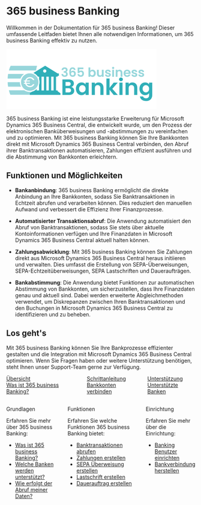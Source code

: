 # 365 business Banking

Willkommen in der Dokumentation für 365 business Banking! Dieser umfassende Leitfaden bietet Ihnen alle notwendigen Informationen, um 365 business Banking effektiv zu nutzen.

![365 business Banking](/assets/images/365-business-banking/logo.png)

365 business Banking ist eine leistungsstarke Erweiterung für Microsoft Dynamics 365 Business Central, die entwickelt wurde, um den Prozess der elektronischen Banküberweisungen und -abstimmungen zu vereinfachen und zu optimieren. Mit 365 business Banking können Sie Ihre Bankkonten direkt mit Microsoft Dynamics 365 Business Central verbinden, den Abruf ihrer Banktransaktionen automatisieren, Zahlungen effizient ausführen und die Abstimmung von Bankkonten erleichtern.

## Funktionen und Möglichkeiten

- **Bankanbindung**: 365 business Banking ermöglicht die direkte Anbindung an Ihre Bankkonten, sodass Sie Banktransaktionen in Echtzeit abrufen und verarbeiten können. Dies reduziert den manuellen Aufwand und verbessert die Effizienz Ihrer Finanzprozesse.

- **Automatisierter Transaktionsabruf**: Die Anwendung automatisiert den Abruf von Banktransaktionen, sodass Sie stets über aktuelle Kontoinformationen verfügen und Ihre Finanzdaten in Microsoft Dynamics 365 Business Central aktuell halten können.

- **Zahlungsabwicklung**: Mit 365 business Banking können Sie Zahlungen direkt aus Microsoft Dynamics 365 Business Central heraus initiieren und verwalten. Dies umfasst die Erstellung von SEPA-Überweisungen, SEPA-Echtzeitüberweisungen, SEPA Lastschriften und Daueraufträgen.

- **Bankabstimmung**: Die Anwendung bietet Funktionen zur automatischen Abstimmung von Bankkonten, um sicherzustellen, dass Ihre Finanzdaten genau und aktuell sind. Dabei werden erweiterte Abgleichmethoden verwendet, um Diskrepanzen zwischen Ihren Banktransaktionen und den Buchungen in Microsoft Dynamics 365 Business Central zu identifizieren und zu beheben.

## Los geht's

Mit 365 business Banking können Sie Ihre Bankprozesse effizienter gestalten und die Integration mit Microsoft Dynamics 365 Business Central optimieren. Wenn Sie Fragen haben oder weitere Unterstützung benötigen, steht Ihnen unser Support-Team gerne zur Verfügung.

<div class="columns">
   <div>
       <a href="banking-whatis.md">
           <div>
               <div><i class="fa-duotone fa-thin fa-map" style="--fa-secondary-color: #00b7c3"></i></div>
               <div>Übersicht</div>
               <div>Was ist 365 business Banking?</div>
           </div>
       </a>
   </div>
   <div>
       <a href="banking-connection.md">
           <div>
               <div><i class="fa-duotone fa-thin fa-ballot-check" style="--fa-secondary-color: #00b7c3"></i></div>
               <div>Schrittanleitung</div>
               <div>Bankkonten verbinden</div>
           </div>
       </a>
   </div>
   <div>
       <a href="supported-banks.md">
           <div>
               <div><i class="fa-duotone fa-thin fa-building-columns" style="--fa-secondary-color: #00b7c3"></i></div>
               <div>Unterstützung</div>
               <div>Unterstützte Banken</div>
           </div>
       </a>
   </div>
</div>

<div class="columns" style="margin-top: 30px;">
    <div>
        <span class="columns-title">Grundlagen</span>
        <p>
            Erfahren Sie mehr über 365 business Banking:
            <ul class="fa-ul">
                <li><span class="fa-li"><i class="fa-duotone fa-thin fa-circle-question fa-lg" style="--fa-secondary-color: #00b7c3"></i></span><a href="banking-whatis.md">Was ist 365 business Banking?</a></li>
                <li><span class="fa-li"><i class="fa-duotone fa-thin fa-building-columns fa-lg" style="--fa-secondary-color: #00b7c3"></i></span><a href="supported-banks.md">Welche Banken werden unterstützt?</a></li>
                <li><span class="fa-li"><i class="fa-duotone fa-thin fa-binary-circle-check fa-lg" style="--fa-secondary-color: #00b7c3"></i></span><a href="banking-howitworks.md">Wie erfolgt der Abruf meiner Daten?</a></li>
            </ul>
        </p>
    </div>
    <div>
         <span class="columns-title">Funktionen</span>
             <p>
                Erfahren Sie welche Funktionen 365 business Banking bietet:
                <ul class="fa-ul">
                    <li><span class="fa-li"><i class="fa-duotone fa-thin fa-receipt fa-lg" style="--fa-secondary-color: #00b7c3"></i></span><a href="bank-reconciliation.md">Banktransaktionen abrufen</a></li>
                    <li><span class="fa-li"><i class="fa-duotone fa-thin fa-file-invoice-dollar fa-lg" style="--fa-secondary-color: #00b7c3"></i></span><a href="bank-payment.md">Zahlungen erstellen</a></li>
                    <li><span class="fa-li"><i class="fa-duotone fa-thin fa-money-bill-transfer fa-lg" style="--fa-secondary-color: #00b7c3"></i></span><a href="payment-types/sepa-credit-transfer.md">SEPA Überweisung erstellen</a></li>
                    <li><span class="fa-li"><i class="fa-duotone fa-thin fa-money-check-dollar-pen fa-lg" style="--fa-secondary-color: #00b7c3"></i></span><a href="payment-types/direct-debit.md">Lastschrift erstellen</a></li>
                    <li><span class="fa-li"><i class="fa-duotone fa-thin fa-money-bills fa-lg" style="--fa-secondary-color: #00b7c3"></i></span><a href="payment-types/standing-order.md">Dauerauftrag erstellen</a></li>
                </ul>
            </p>
    </div>
    <div>
         <span class="columns-title">Einrichtung</span>
             <p>
                Erfahren Sie mehr über die Einrichtung:
                <ul class="fa-ul">
                    <li><span class="fa-li"><i class="fa-duotone fa-thin fa-user-unlock" style="--fa-secondary-color: #00b7c3"></i></span><a href="banking-user-setup.md">Banking Benutzer einrichten</a></li>
                    <li><span class="fa-li"><i class="fa-duotone fa-thin fa-link fa-lg" style="--fa-secondary-color: #00b7c3"></i></span><a href="banking-connection.md">Bankverbindung herstellen</a></li>
                </ul>
            </p>
    </div>
</div>
